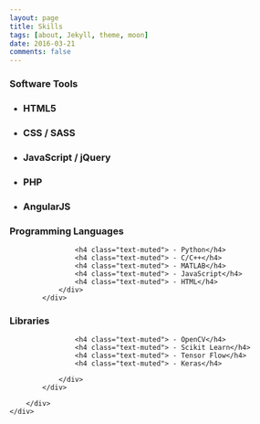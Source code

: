 ```yaml
---
layout: page
title: Skills
tags: [about, Jekyll, theme, moon]
date: 2016-03-21
comments: false
---
```


<html>
<body>
<center>
      


</center>
</body>
</html>



<section id="services">
    <div class="container">
        <div class="row">
            <div class="col-lg-12 text-center">
            </div>
        </div>
    </div>


<div class="container">
    <div class="row">
    <div class="col-lg-4 col-md-6 text-center">
    <div class="service-box">


<div class="container">
  <div class="row">
      <div class="col-lg-4 col-md-6 text-center">
      <div class="service-box">
        <i class="fa fa-4x fa-wrench wow bounceIn text-primary"></i>
        <h3>Software Tools </h3>
        <ul class="skills-bar-container">
  
  <li>
    <div class="progressbar-title">
      <h3>HTML5</h3>
      <span class="percent" id="html-pourcent"></span>
    </div>
    <div class="bar-container">
      <span class="progressbar progressred" id="progress-html"></span>
    </div>
  </li>
  <li>
    <div class="progressbar-title">
      <h3>CSS / SASS</h3>
      <span class="percent" id="css-pourcent"></span>
    </div>
    <div class="bar-container">
      <span class="progressbar progressblue" id="progress-css"></span>
    </div>
  </li>
  
  <li>
    <div class="progressbar-title">
      <h3>JavaScript / jQuery</h3>
      <span class="percent" id="javascript-pourcent"></span>
    </div>
    <div class="bar-container">
      <span class="progressbar progresspurple" id="progress-javascript"></span>
    </div>
  </li>
  
  <li>
    <div class="progressbar-title">
      <h3>PHP</h3>
      <span class="percent" id="php-pourcent"></span>
    </div>
    <div class="bar-container">
      <span class="progressbar progressorange" id="progress-php"></span>
    </div>
  </li>
  
  <li>
    <div class="progressbar-title">
      <h3>AngularJS</h3>
      <span class="percent" id="angular-pourcent"></span>
    </div>
    <div class="bar-container">
      <span class="progressbar progressgreen" id="progress-angular"></span>
    </div>
  </li>
  
</ul>
        <!-- <h4 class="text-muted"> - ROS</h4>
        <h4 class="text-muted"> - Gazebo</h4>
        <h4 class="text-muted"> - Solidworks</h4>
        <h4 class="text-muted"> - Catia</h4>
        <h4 class="text-muted"> - ANSYS</h4> -->
      </div>
    </div>

 <div class="col-lg-4 col-md-6 text-center">
        <div class="service-box">
                    <i class="fa fa-4x fa-code wow bounceIn text-primary" data-wow-delay=".1s"></i>
                    <h3>Programming Languages</h3>

                    <h4 class="text-muted"> - Python</h4>
                    <h4 class="text-muted"> - C/C++</h4>
                    <h4 class="text-muted"> - MATLAB</h4>
                    <h4 class="text-muted"> - JavaScript</h4>
                    <h4 class="text-muted"> - HTML</h4>
                </div>
            </div>

            
<div class="col-lg-4 col-md-6 text-center">
                <div class="service-box">
                    <i class="fa fa-4x fa-plus wow bounceIn text-primary" data-wow-delay=".2s"></i>
                    <h3>Libraries</h3>
                    
                    <h4 class="text-muted"> - OpenCV</h4>
                    <h4 class="text-muted"> - Scikit Learn</h4>
                    <h4 class="text-muted"> - Tensor Flow</h4>
                    <h4 class="text-muted"> - Keras</h4>
                    
                </div>
            </div>
            
        </div>
    </div> 
</section>
